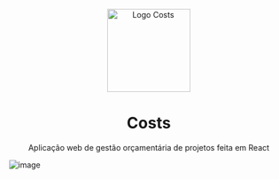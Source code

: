 <p align="center">
  <img width="150px" src="https://github.com/lucasoliveirabr/costs-react/blob/main/src/img/logo_full.png" alt="Logo Costs">
</p>

<h1 align="center">Costs</h1>

<p align="center">
  Aplicação web de gestão orçamentária de projetos feita em React
</p>

![image](https://user-images.githubusercontent.com/108704306/201484467-e2ea84e3-610b-479d-878a-a8b4de9c2ea5.png)